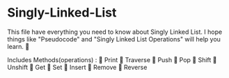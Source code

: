 # Singly-Linked-List
This file have everything you need to know about Singly Linked List. I hope things like "Pseudocode" and "Singly Linked List Operations" will help you learn. 💖

Includes Methods(operations) :
🚀 Print
🚀 Traverse
🚀 Push
🚀 Pop
🚀 Shift
🚀 Unshift
🚀 Get
🚀 Set
🚀 Insert
🚀 Remove
🚀 Reverse
